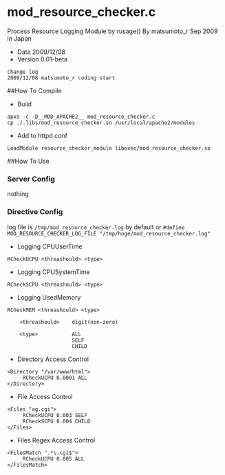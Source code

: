 # mod_resource_checker.c
Process Resource Logging Module by rusage() By matsumoto_r Sep 2009 in Japan

- Date     2009/12/08
- Version  0.01-beta

```
change log
2009/12/08 matsumoto_r coding start
```

##How To Compile
- Build
```
apxs -c -D__MOD_APACHE2__ mod_resource_checker.c
cp ./.libs/mod_resource_checker.so /usr/local/apache2/modules
```

- Add to  httpd.conf
```
LoadModule resource_checker_module libexec/mod_resource_checker.so
```


##How To Use
### Server Config
nothing

### Directive Config
log file is 
`/tmp/mod_resource_checker.log` by default
or 
`#define MOD_RESOURCE_CHECKER_LOG_FILE "/tmp/hoge/mod_resource_checker.log"`

- Logging CPUUserTime
```
RCheckUCPU <threashould> <type>
```

- Logging CPUSystemTime
```
RCheckSCPU <threashould> <type>
```

- Logging UsedMemory
```
RCheckMEM <threashould> <type>

    <threashould>    digit(non-zero)

    <type>           ALL
                     SELF
                     CHILD
```

- Directory Access Control
```
<Directory "/var/www/html">
     RCheckUCPU 0.0001 ALL
</Directory>
```

- File Access Control
```
<Files "ag.cgi">
     RCheckUCPU 0.003 SELF
     RCheckSCPU 0.004 CHILD
</Files>
```

- Files Regex Access Control
```
<FilesMatch ".*\.cgi$">
     RCheckUCPU 0.005 ALL
</FilesMatch>
```

